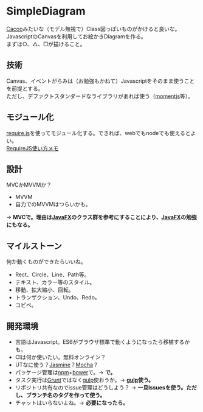 # SimpleDiagram
[Cacoo](https://cacoo.com/lang/ja/)みたいな（モデル無視で）Class図っぽいものがかけると良いな。  
JavascriptのCanvasを利用してお絵かきDiagramを作る。  
まずは○、△、□が描けること。  


## 技術
Canvas、イベントがらみは（お勉強もかねて）Javascriptをそのまま使うことを前提とする。  
ただし、デファクトスタンダードなライブラリがあれば使う（[momentjs](http://momentjs.com)等）。

## モジュール化
[require.js](http://requirejs.org)を使ってモジュール化する。できれば、webでもnodeでも使えるとよい。  
[RequireJS使い方メモ](http://qiita.com/opengl-8080/items/196213867b859daea719)  

## 設計
MVCかMVVMか？
* MVVM  
 * 自力でのMVVMはつらいかも。

→ **MVCで。理由は[JavaFX](https://docs.oracle.com/javase/8/javafx/api/toc.htm)のクラス群を参考にすることにより、[JavaFX](https://docs.oracle.com/javase/8/javafx/api/toc.htm)の勉強にもなる。**

## マイルストーン
何か動くものができたらいいね。
* Rect、Circle、Line、Path等。
* テキスト、カラー等のスタイル。
* 移動、拡大縮小、回転。
* トランザクション、Undo、Redo。
* コピペ。

## 開発環境
* 言語はJavascript。ES6がブラウザ標準で動くようになったら移植するかも。
* CIは何か使いたい。無料オンライン？
* UTなに使う？[Jasmine](http://jasmine.github.io)？[Mocha](http://mochajs.org)？
* パッケージ管理は[npm](https://www.npmjs.com)+[bower](http://bower.io)で。→ **で。**
* タスク実行は[Grunt](http://gruntjs.com)ではなく[gulp](http://gulpjs.com)使おうか。→ **[gulp](http://gulpjs.com)使う。**
* リポジトリ共有なのでissue管理はどうしよう？ → **一旦Issuesを使う。ただし、ブランチ名のタグを作って使う。**
* チャットはいらないよね。→ **必要になったら。**
